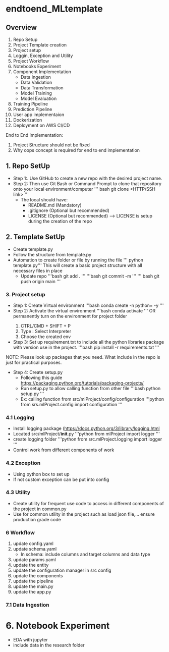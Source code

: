# endtoend_MLtemplate
## Overview
1. Repo Setup
2. Project Template creation
3. Project setup
4. Loggin, Exception and Utility
5. Project Workflow
6. Notebooks Experiment
7. Component Implementation
    - Data Ingestion
    - Data Validation
    - Data Transformation
    - Model Training
    - Model Evaluation
8. Training Pipeline
9. Prediction Pipeline
10. User app implementaion
11. Dockerization
12. Deployment on AWS CI/CD

End to End Implementation:
1. Project Structure should not be fixed
2. Why oops concept is required for end to end implementation


## 1. Repo SetUp
- Step 1:. Use GitHub to create a new repo  with the desired project name. 
- Step 2: Then use Git Bash or Command Prompt to clone that repository onto your local environment/computer
    ''' bash
     git clone <HTTP/SSH link>
    '''
    - The local should have:
        -  README.md (Mandatory)
        - .gitignore (Optional but recommended)
        -  LICENSE (Optional but recommended) --> LICENSE is setup during the creation of the repo
## 2. Template SetUp
- Create template.py
- Follow the structure from template.py
- Automation to create folder or file by running the file
    ''' python template.py'''
    This will create a basic project structure with all necessary files in place
    - Update repo 
    '''bash 
    git add .
    '''
    '''bash 
    git commit -m <message>
    '''
    ''' bash
     git push origin main 
    '''
### 3. Project setup
- Step 1: Create Virtual environment
 '''bash
 conda create -n <envname> python=<version> -y
 '''
- Step 2: Activate  the virtual environment
'''bash
 conda activate <envname>
'''
OR permanently turn on the environment for project folder
    1. CTRL/CMD + SHIFT + P
    2. Type : Select Interpreter
    3. Choose the created env
- Step 3: Set up requirement.txt to include all the python libraries package with version use in the project. 
'''bash 
pip install -r requirements.txt
'''
<p> NOTE: Please look up packages that you need. What include in the repo is just for practical purposes.<p>

- Step 4: Create setup.py
    - Following this guide https://packaging.python.org/tutorials/packaging-projects/
    - Run setup.py to allow calling function from other file
    '''bash
     python setup.py
     ''' 
    - Ex: calling function from src/mlProject/config/configuration
    '''python 
    from srs.mlProject.config import configuration
    '''

### 4.1 Logging
- Install logging package (https://docs.python.org/3/library/logging.html
- Located src/mlProject/__init__.py 
'''python 
from mlProject import logger 
'''
- create logging folder
'''python
from src.mlProject.logging import logger
'''
- Control work from different components of work

### 4.2 Exception
- Using python box to set up 
- If not custom exception can be put into config

### 4.3 Utility
- Create utility for frequent use code to access in different components of the project in common.py
- Use for common utility in the project such as load json file,... ensure production grade code

### 6 Workflow
1. update config.yaml
2. update schema.yaml 
    - In schema: include columns and target columns and data type
3. update params.yaml
4. update the entity
5. update the configuration manager in src config
6. update the components
7. update the pipeline
8. update the main.py
9. update the app.py

### 7.1 Data Ingestion




# 6. Notebook Experiment
- EDA with jupyter
- include data in the research folder


